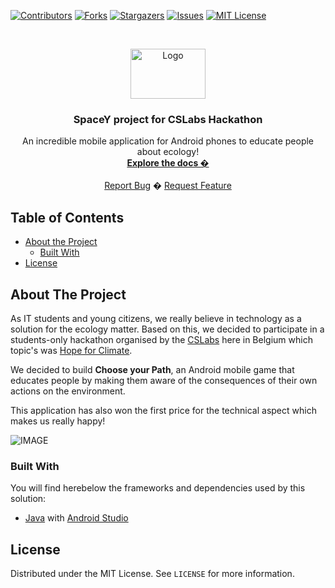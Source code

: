 <!-- 
	Huge thank you to this repository for their amazing README template!
	https://github.com/othneildrew/Best-README-Template/blob/master/README.md
-->

<!-- PROJECT SHIELDS -->
[![Contributors][contributors-shield]][contributors-url]
[![Forks][forks-shield]][forks-url]
[![Stargazers][stars-shield]][stars-url]
[![Issues][issues-shield]][issues-url]
[![MIT License][license-shield]][license-url]



<!-- PROJECT LOGO -->
<br />
<p align="center">
  <a href="https://github.com/wearespacey/choose-your-path">
    <img src="https://nsa40.casimages.com/img/2019/08/11/190811015143756586.jpg" alt="Logo" width="120" height="80">
  </a>

  <h3 align="center">SpaceY project for CSLabs Hackathon</h3>

  <p align="center">
    An incredible mobile application for Android phones to educate people about ecology!
    <br />
    <a href="https://github.com/wearespacey/choose-your-path"><strong>Explore the docs �</strong></a>
    <br />
    <br />
    <a href="https://github.com/wearespacey/choose-your-path/issues">Report Bug</a>
    �
    <a href="https://github.com/wearespacey/choose-your-path/issues">Request Feature</a>
  </p>
</p>



<!-- TABLE OF CONTENTS -->
## Table of Contents

* [About the Project](#about-the-project)
  * [Built With](#built-with)
* [License](#license)


<!-- ABOUT THE PROJECT -->
## About The Project

As IT students and young citizens, we really believe in technology as a solution for the ecology matter. Based on this, we decided to participate in a students-only hackathon organised by the [CSLabs](https://cslabs.be) here in Belgium which topic's was [Hope for Climate](https://hackathon.cslabs.be/).

We decided to build **Choose your Path**, an Android mobile game that educates people by making them aware of the consequences of their own actions on the environment.

This application has also won the first price for the technical aspect which makes us really happy!

![IMAGE](https://nsa40.casimages.com/img/2019/10/21/191021120408804211.jpg)


### Built With
You will find herebelow the frameworks and dependencies used by this solution:
* [Java](https://java.com/) with [Android Studio](https://developer.android.com/studio/)


<!-- LICENSE -->
## License

Distributed under the MIT License. See `LICENSE` for more information.




<!-- MARKDOWN LINKS & IMAGES -->
<!-- https://www.markdownguide.org/basic-syntax/#reference-style-links -->
[contributors-shield]: https://img.shields.io/github/contributors/wearespacey/choose-your-path?style=flat-square
[contributors-url]: https://github.com/wearespacey/choose-your-path/graphs/contributors
[forks-shield]: https://img.shields.io/github/forks/wearespacey/choose-your-path?style=flat-square
[forks-url]: https://github.com/wearespacey/choose-your-path/network/members
[stars-shield]: https://img.shields.io/github/stars/wearespacey/choose-your-path?style=flat-square
[stars-url]: https://github.com/wearespacey/choose-your-path/stargazers
[issues-shield]: https://img.shields.io/github/issues/wearespacey/choose-your-path?style=flat-square
[issues-url]: https://github.com/wearespacey/choose-your-path/issues
[license-shield]: https://img.shields.io/github/license/wearespacey/choose-your-path?style=flat-square
[license-url]: https://github.com/wearespacey/choose-your-path/blob/master/LICENSE
